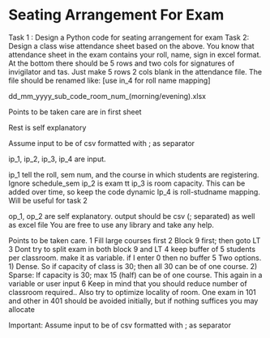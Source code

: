 # Seating Arrangement For Exam

Task 1 : Design a Python code for seating arrangement for exam
Task 2:  Design a class wise attendance sheet based on the above. You know that attendance sheet in the exam contains your roll, name, sign in excel format. At the bottom there should be 5 rows and two cols for signatures of invigilator and tas. Just make 5 rows 2 cols blank in the attendance file. The file should be renamed like: [use in_4 for roll name mapping]

dd_mm_yyyy_sub_code_room_num_(morning/evening).xlsx

Points to be taken care are in first sheet 

Rest is self explanatory 

Assume input to be of csv formatted with ; as separator

ip_1, ip_2, ip_3, ip_4 are input. 

ip_1 tell the roll, sem num, and the course in which students are registering. Ignore schedule_sem 
ip_2 is exam tt 
ip_3 is room capacity. This can be added over time, so keep the code dynamic 
Ip_4 is roll-studname mapping. Will be useful for task 2

op_1, op_2 are self explanatory. output should be csv (; separated) as well as excel file
You are free to use any library and take any help.


Points to be taken care.
1	Fill large courses first
2	Block 9 first; then goto LT
3	Dont try to split exam in both block 9 and LT
4	keep buffer of 5 students per classroom. make it as variable. if I enter 0 then no buffer
5	Two options. 1) Dense. So if capacity of class is 30; then all 30 can be of one course. 
	2) Sparse: If capacity is 30; max 15 (half) can be of one course. This again in a variable or user input
6   Keep in mind that you should reduce number of classroom required.. Also try to optimize locality of room. One exam in 101 and other in 401 should be avoided initially, but if nothing suffices you may allocate


Important: 
Assume input to be of csv formatted with ; as separator
